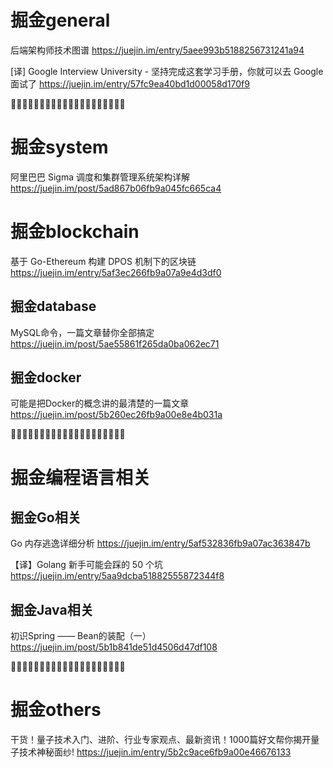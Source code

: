 
# 掘金general

后端架构师技术图谱
https://juejin.im/entry/5aee993b5188256731241a94

[译] Google Interview University - 坚持完成这套学习手册，你就可以去 Google 面试了 https://juejin.im/entry/57fc9ea40bd1d00058d170f9


:couple::couple::couple::couple::couple::couple::couple::couple::couple::couple::couple::couple::couple::couple::couple::couple::couple::couple::couple::couple:


# 掘金system

阿里巴巴 Sigma 调度和集群管理系统架构详解 https://juejin.im/post/5ad867b06fb9a045fc665ca4

# 掘金blockchain

基于 Go-Ethereum 构建 DPOS 机制下的区块链
https://juejin.im/entry/5af3ec266fb9a07a9e4d3df0

## 掘金database

MySQL命令，一篇文章替你全部搞定
https://juejin.im/post/5ae55861f265da0ba062ec71

## 掘金docker

可能是把Docker的概念讲的最清楚的一篇文章 https://juejin.im/post/5b260ec26fb9a00e8e4b031a

:couple::couple::couple::couple::couple::couple::couple::couple::couple::couple::couple::couple::couple::couple::couple::couple::couple::couple::couple::couple:


# 掘金编程语言相关

## 掘金Go相关

Go 内存逃逸详细分析 https://juejin.im/entry/5af532836fb9a07ac363847b

【译】Golang 新手可能会踩的 50 个坑 https://juejin.im/entry/5aa9dcba51882555872344f8

## 掘金Java相关

初识Spring —— Bean的装配（一） https://juejin.im/post/5b1b841de51d4506d47df108


:couple::couple::couple::couple::couple::couple::couple::couple::couple::couple::couple::couple::couple::couple::couple::couple::couple::couple::couple::couple:


# 掘金others

干货！量子技术入门、进阶、行业专家观点、最新资讯！1000篇好文帮你揭开量子技术神秘面纱! https://juejin.im/entry/5b2c9ace6fb9a00e46676133
